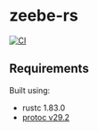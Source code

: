 # zeebe-rs

[![CI](https://github.com/Bentebent/zeebe-rs/actions/workflows/ci.yml/badge.svg?event=pull_request)](https://github.com/Bentebent/zeebe-rs/actions/workflows/ci.yml)

## Requirements

Built using:

- rustc 1.83.0
- [protoc v29.2](https://github.com/protocolbuffers/protobuf/releases/tag/v29.2)
